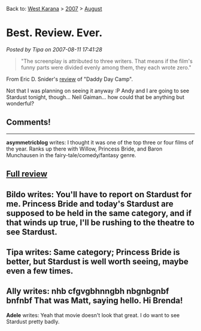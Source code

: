 Back to: [West Karana](/posts/westkarana.md) > [2007](/posts/2007/westkarana.md) > [August](./westkarana.md)
# Best. Review. Ever.

*Posted by Tipa on 2007-08-11 17:41:28*


> "The screenplay is attributed to three writers. That means if the film's funny parts were divided evenly among them, they each wrote zero."


From Eric D. Snider's [review](http://www.ericdsnider.com/movies/daddy-day-camp/) of "Daddy Day Camp".

Not that I was planning on seeing it anyway :P Andy and I are going to see Stardust tonight, though... Neil Gaiman... how could that be anything but wonderful?
## Comments!
---
**asymmetricblog** writes: I thought it was one of the top three or four films of the year. Ranks up there with Willow, Princess Bride, and Baron Munchausen in the fairy-tale/comedy/fantasy genre. 

[Full review](http://www.nelsonguirado.com/index.php/reviews/2007/08/11/movie_review_stardust_best_film_of_the_y)
---
**Bildo** writes: You'll have to report on Stardust for me. Princess Bride and today's Stardust are supposed to be held in the same category, and if that winds up true, I'll be rushing to the theatre to see Stardust.
---
**Tipa** writes: Same category; Princess Bride is better, but Stardust is well worth seeing, maybe even a few times.
---
**Ally** writes: nhb cfgvgbhnngbh nbgnbgnbf bnfnbf 
That was Matt, saying hello. Hi Brenda!
---
**Adele** writes: Yeah that movie doesn't look that great. I do want to see Stardust pretty badly.

